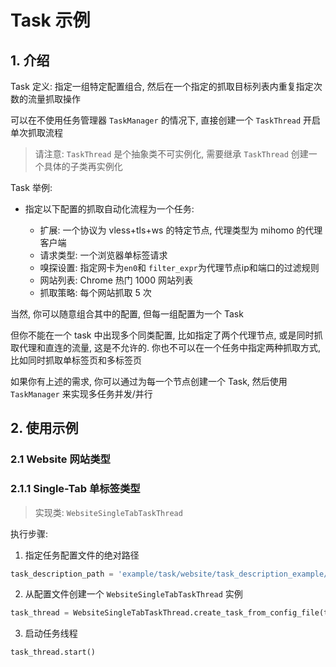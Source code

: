 # Task 示例

## 1. 介绍

Task 定义: 指定一组特定配置组合, 然后在一个指定的抓取目标列表内重复指定次数的流量抓取操作

可以在不使用任务管理器 `TaskManager` 的情况下, 直接创建一个 `TaskThread` 开启单次抓取流程

> 请注意: `TaskThread` 是个抽象类不可实例化, 需要继承 `TaskThread` 创建一个具体的子类再实例化

Task 举例: 

- 指定以下配置的抓取自动化流程为一个任务:

  - 扩展: 一个协议为 vless+tls+ws 的特定节点, 代理类型为 mihomo 的代理客户端
  - 请求类型: 一个浏览器单标签请求
  - 嗅探设置: 指定网卡为`en0`和 `filter_expr`为代理节点ip和端口的过滤规则
  - 网站列表: Chrome 热门 1000 网站列表
  - 抓取策略: 每个网站抓取 5 次

当然, 你可以随意组合其中的配置, 但每一组配置为一个 Task

但你不能在一个 task 中出现多个同类配置, 比如指定了两个代理节点, 或是同时抓取代理和直连的流量, 这是不允许的. 你也不可以在一个任务中指定两种抓取方式, 比如同时抓取单标签页和多标签页

如果你有上述的需求, 你可以通过为每一个节点创建一个 Task, 然后使用 `TaskManager` 来实现多任务并发/并行


## 2. 使用示例

### 2.1 Website 网站类型

### 2.1.1 Single-Tab 单标签类型

> 实现类: `WebsiteSingleTabTaskThread`

执行步骤: 

1. 指定任务配置文件的绝对路径
```python
task_description_path = 'example/task/website/task_description_example/TaskDescription-test_task_direct.yaml'
```

2. 从配置文件创建一个 `WebsiteSingleTabTaskThread` 实例
```python
task_thread = WebsiteSingleTabTaskThread.create_task_from_config_file(task_config_file_path=task_description_path)
```

3. 启动任务线程
```python
task_thread.start()
```